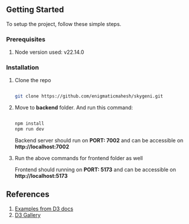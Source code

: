 ## Getting Started

To setup the project, follow these simple steps.

### Prerequisites

1. Node version used: v22.14.0


### Installation

1. Clone the repo

   ```sh

   git clone https://github.com/enigmaticmahesh/skygeni.git

   ```

2. Move to **backend** folder. And run this command:

   ```sh

   npm install
   npm run dev

   ```

   Backend server should run on **PORT: 7002** and can be accessible on **http://localhost:7002**

3. Run the above commands for frontend folder as well

   Frontend should running on **PORT: 5173** and can be accessible on **http://localhost:5173**

## References

1. [Examples from D3 docs](https://observablehq.com/@d3/gallery?utm_source=d3js-org&utm_medium=page-nav&utm_campaign=try-observable)
2. [D3 Gallery](https://d3-graph-gallery.com/index.html)
